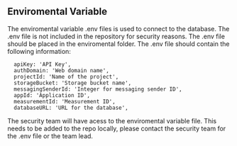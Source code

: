 ## Enviromental Variable

The enviromental variable .env files is used to connect to the database. The .env file is not included in the repository for security reasons. The .env file should be placed in the enviromental folder. The .env file should contain the following information:

```
  apiKey: 'API Key',
  authDomain: 'Web domain name',
  projectId: 'Name of the project',
  storageBucket: 'Storage bucket name',
  messagingSenderId: 'Integer for messaging sender ID',
  appId: 'Application ID',
  measurementId: 'Measurement ID',
  databaseURL: 'URL for the database',
```

The security team will have acess to the enviromental variable file. This needs to be added to the repo locally, please contact the security team for the .env file or the team lead.

